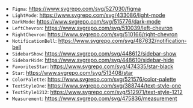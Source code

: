 - `Figma`: https://www.svgrepo.com/svg/527030/figma
- `LightMode`: https://www.svgrepo.com/svg/433086/light-mode
- `DarkMode`: https://www.svgrepo.com/svg/515776/dark-mode
- `LeftChevron`: https://www.svgrepo.com/svg/510039/left-chevron
- `RightChevron`: https://www.svgrepo.com/svg/510166/right-chevron
- `NotificationBell`: https://www.svgrepo.com/svg/487632/notification-bell
- `SidebarShow`: https://www.svgrepo.com/svg/448612/sidebar-show
- `SidebarHide`: https://www.svgrepo.com/svg/448610/sidebar-hide
- `FavoritesStar`: https://www.svgrepo.com/svg/474335/star-black
- `Star`: https://www.svgrepo.com/svg/513408/star
- `ColorPalette`: https://www.svgrepo.com/svg/521576/color-palette
- `TextStyleOne`: https://www.svgrepo.com/svg/388744/text-style-one
- `TextStyle1212`: https://www.svgrepo.com/svg/512971/text-style-1212
- `Measurement`: https://www.svgrepo.com/svg/475836/measurement